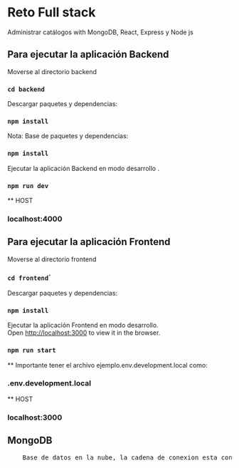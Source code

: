 # Reto Full stack 
Administrar catálogos with MongoDB, React, Express y Node js

## Para ejecutar la aplicación Backend

Moverse al directorio backend

### `cd backend`

Descargar paquetes y dependencias:

### `npm install`

Nota: Base de  paquetes y dependencias:

### `npm install`

Ejecutar la aplicación Backend en modo desarrollo .<br />

### `npm run dev`

** HOST
### localhost:4000

## Para ejecutar la aplicación Frontend

Moverse al directorio frontend

### `cd frontend`´

Descargar paquetes y dependencias:

### `npm install`

Ejecutar la aplicación Frontend en modo desarrollo.<br />
Open [http://localhost:3000](http://localhost:3000) to view it in the browser.

### `npm run start`

** Importante tener el archivo ejemplo.env.development.local como:<br />
### .env.development.local

** HOST
### localhost:3000

## MongoDB
<div class="highlight highlight-source-shell">
  <pre>
    Base de datos en la nube, la cadena de conexion esta configurada en backend/variables.env
  </pre>
</div>
